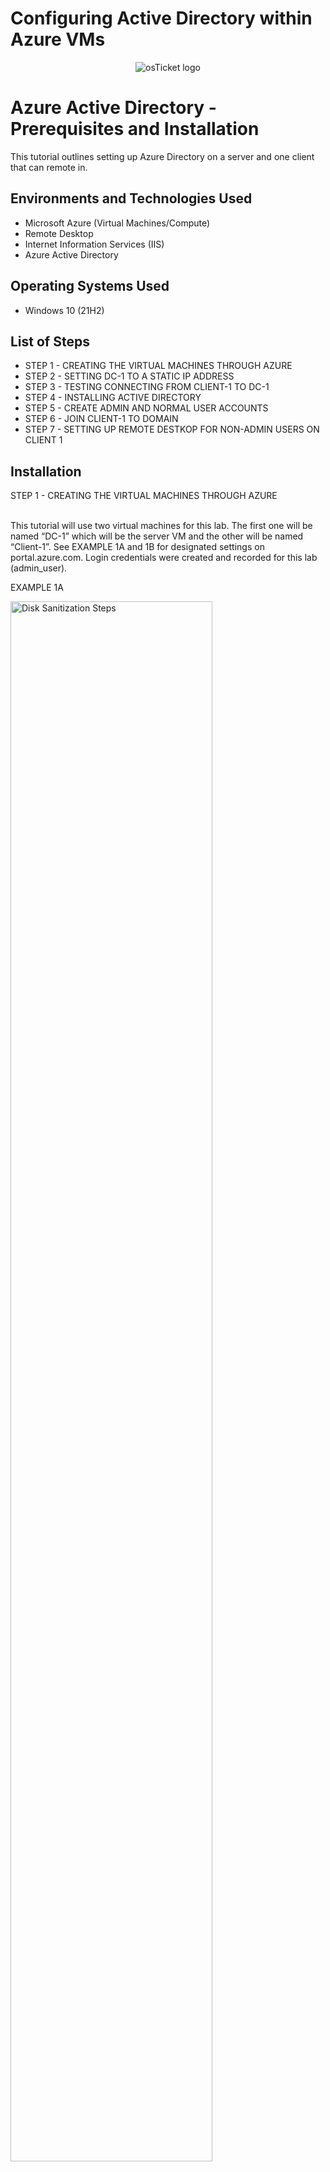 # Configuring Active Directory within Azure VMs #
<p align="center">
<img src="https://i.imgur.com/p3WJmAI.png" alt="osTicket logo"/>
</p>

<h1>Azure Active Directory - Prerequisites and Installation</h1>
This tutorial outlines setting up Azure Directory on a server and one client that can remote in. <br />

<h2>Environments and Technologies Used</h2>

- Microsoft Azure (Virtual Machines/Compute)
- Remote Desktop
- Internet Information Services (IIS)
- Azure Active Directory

<h2>Operating Systems Used </h2>

- Windows 10</b> (21H2)

<h2>List of Steps</h2>

- STEP 1 - CREATING THE VIRTUAL MACHINES THROUGH AZURE
- STEP 2 - SETTING DC-1 TO A STATIC IP ADDRESS
- STEP 3 - TESTING CONNECTING FROM CLIENT-1 TO DC-1
- STEP 4 - INSTALLING ACTIVE DIRECTORY
- STEP 5 - CREATE ADMIN AND NORMAL USER ACCOUNTS
- STEP 6 - JOIN CLIENT-1 TO DOMAIN
- STEP 7 - SETTING UP REMOTE DESTKOP FOR NON-ADMIN USERS ON CLIENT 1

<h2>Installation</h2>

STEP 1 - CREATING THE VIRTUAL MACHINES THROUGH AZURE
<p>
<br />
This tutorial will use two virtual machines for this lab. The first one will be named “DC-1” which will be the server VM and the other will be named “Client-1”. See EXAMPLE 1A and 1B for designated settings on portal.azure.com. Login credentials were created and recorded for this lab (admin_user).
<p>
EXAMPLE 1A
<p>
<img src="https://i.imgur.com/kh9Qcgw.png" height="80%" width="80%" alt="Disk Sanitization Steps"/>
</p>
<p>
The next web page several items are input as shown in EXAMPLE 1B & 1C such as Resource Group, Virtual Machine, etc. Ensure to have the inputs be the same as the example photo.
</p>
EXAMPLE 1B
<p>
<img src="https://i.imgur.com/t3Cuk3L.png" height="80%" width="80%" alt="Disk Sanitization Steps"/>
</p>
<p>
<br />
STEP 2 - SETTING DC-1 TO A STATIC IP ADDRESS
<br />
We select “DC-1”  and on it’s home screen select “Networking” on the left hand side (EXAMPLE 2A).
</p>
<br />
EXAMPLE 2A
<p>
<img src="https://i.imgur.com/LsCtO66.png" height="40%" width="40%" alt="Disk Sanitization Steps"/>
</p>
<p>
<br />
Once in the networking tab, we select “dc-1703” located to the right of Network Interface, see Example 2B.
</p>
<br />
EXAMPLE 2B
<p>
<img src="https://i.imgur.com/65iqYNy.png" height="80%" width="80%" alt="Disk Sanitization Steps"/>
</p>
<p>
<br />
Then select “IP configurations” shown in EXAMPLE 2C.
</p>
<br />
EXAMPLE 2C
<p>
<img src="https://i.imgur.com/4NiCXGL.png" height="40%" width="40%" alt="Disk Sanitization Steps"/>
</p>
<p>
<br />
Then select “ipconfig1” (towards the bottom) which will lead to screen shown in EXAMPLE 2D. Here we select “Static” and we see that the private IP is “10.0.04” (this is the private IP for DC-1).
</p>
<br />
EXAMPLE 2D
<p>
<img src="https://i.imgur.com/F3nJQBi.png" height="80%" width="80%" alt="Disk Sanitization Steps"/>
</p>
<p>
<br />
STEP 3 - TESTING CONNECTING FROM CLIENT-1 TO DC-1
</p>
<br />
Logging remotely into DC-1 we will enable ICMPv4 traffic to be allowed in order to ping this DC-1 VM from Client-1 VM.
</p>
<br />
EXAMPLE 3A
<p>
<img src="https://i.imgur.com/WPGcYfb.png" height="80%" width="80%" alt="Disk Sanitization Steps"/>
</p>
<p>
We can successfully ping from Client-1 to DC-1 from EXAMPLE 3B.
</p>
<br />
EXAMPLE 3B
<p>
<img src="https://i.imgur.com/DGzh7G3.png" height="60%" width="60%" alt="Disk Sanitization Steps"/>
</p>
<p>
<br />
STEP 4 - INSTALLING ACTIVE DIRECTORY
</p>
<p>
<br />
On DC-1 we install Active Directory by first going to the Server Manager and selecting Dashboard and then “Add roles and features” as shown in EXAMPLE 4A.
</p>
<br />
EXAMPLE 4A
<p>
<img src="https://i.imgur.com/NPQ6vEO.png" height="80%" width="80%" alt="Disk Sanitization Steps"/>
</p>
<p>
<br />
Select “Active Directory Domain Services” when getting to Server Roles as seen in EXAMPLE 4B. Go through the installation steps without additional configurations.
</p>
<p>
<br />
EXAMPLE 4B
<p>
<img src="https://i.imgur.com/FxI823m.png" height="80%" width="80%" alt="Disk Sanitization Steps"/>
</p>
<p>
When it is completed at the top right of the Server Manager window a yellow sign will display. We went to select “Promote this server to a domain controller” as show in EXAMPLE 4C.
</p>
<br />
EXAMPLE 4C
<p>
<img src="https://i.imgur.com/E3f8jwV.png" height="60%" width="60%" alt="Disk Sanitization Steps"/>
</p>
<p>
On the first page we will select “Add a new forest” and name the domain name as “Michael.com” for this exercise.  
</p>
<br />
EXAMPLE 4D
<p>
<img src="https://i.imgur.com/B30NnZP.png" height="80%" width="80%" alt="Disk Sanitization Steps"/>
</p>
<p>
After this installs the DC-1 VM will restart and we will remote back in after it restarts. When we login we will use Michael.com\admin_user now that DC-1 is now a domain controller (EXAMPLE 4D).
</p>
<br />
EXAMPLE 4E
<p>
<img src="https://i.imgur.com/axqcrd5.png" height="50%" width="50%" alt="Disk Sanitization Steps"/>
</p>
<p>
<br />
STEP 5 - CREATE ADMIN AND NORMAL USER ACCOUNTS
</p>
<p>
<br />
Opening “Active Directory Users and Computers” we can begin to add accounts to the new directory that has been created. We will create two new folders named “_EMPOYEES” and “_ADMINS” shown in EXAMPLE 5A.
</p>
<p>
<br />
EXAMPLE 5A
<p>
<img src="https://i.imgur.com/jlVoKh8.png" height="80%" width="80%" alt="Disk Sanitization Steps"/>
</p>
<p>
We will create a new user named “Matt Hershey” who will be an admin. Right clicking on “_ADMINS” folder we will select “New” and “User” for this.  
</p>
<br />
EXAMPLE 5B
<p>
<img src="https://i.imgur.com/v3YCTAD.png" height="80%" width="80%" alt="Disk Sanitization Steps"/>
</p>
<p>
On the next page we create a password and unselect “User must change password at next logon” and select “Password never expires”. This is only for the purposes of this tutorial. When this is completed we we still need to give Matt Hershey admin authorization. The folder “Admin” is just a folder with a name at this point. 
</p>
<br />
We will select the folder “_ADMINS” then right click on Matt Hershey and select properties. Then we can select “Member Of” then select “Add…” We can type in domain and check names. Several items will populate and then select “Domain Admins” group. 
</p>
<br />
EXAMPLE 5C
<p>
<img src="https://i.imgur.com/ET33sEY.png" height="80%" width="80%" alt="Disk Sanitization Steps"/>
</p>
<p>
Now we will log out from the original account of admin_user then log in as an actual admin using Matt Hershey’s account (matt_admin). We will use the username “Michael.com\matt_admin”.
</p>
<br />
STEP 6 - JOIN CLIENT-1 TO DOMAIN
</p>
<br />
We need to set Client-1 DNS settings to the DC-1’s private IP address. Logging into Client-1 we can right click on the widows icon (bottom left) and select settings. On the window we select “Rename this PC (advanced)” as seen in EXAMPLE 6A.
</p>
<br />
EXAMPLE 6A
<p>
<img src="https://i.imgur.com/P4E6wzT.png" height="80%" width="80%" alt="Disk Sanitization Steps"/>
</p>
<p>
Select “Change” box, on the new window select “Domain” and I’ll enter “Michael.com” and select “OK” as shown in EXAMPLE 6B. An error will show up that it could not connect to the domain. This is because it is using a public DNS, we will fix this issue.
</p>
<br />
EXAMPLE 6B
<p>
<img src="https://i.imgur.com/1Hc0NIj.png" height="40%" width="40%" alt="Disk Sanitization Steps"/>
</p>
<p>
Going into the Azure Portal we will edit the DNS settings there on the Client-1 VM. We will go to the DNS servers page. These steps include going to Azure Portal > Client-1 VM > Networking > Network Interace: client-1968 (blue link) > DNS Servers (left side). These steps are similar to what we did in Step 2. 
</p>
<br />
Here we can edit the DNS server to be customized to the private IP Address of DC-1, see EXAMPLE 6C.
</p>
<br />
EXAMPLE 6C
<p>
<img src="https://i.imgur.com/hyD5bmL.png" height="80%" width="80%" alt="Disk Sanitization Steps"/>
</p>
<p>
We will then restart Client-1, then login using admin_user since it is not connected to the domain yet. We will repeat the steps in EXAMPLE 6A and EXAMPLE 6B to return to the Computer Name/Domain Change window. We will then see a login window in EXAMPLE 6D instead of an error message like before now that the DNS has been set to the domain. We will then login with the admin account that we created on the server and us the domain name as show in EXAMPLE 6D.
</p>
<br />
EXAMPLE 6D
<p>
<img src="https://i.imgur.com/l8zqrRb.png" height="80%" width="80%" alt="Disk Sanitization Steps"/>
</p>
<p>

</p>
<br />
EXAMPLE 6E
<p>
<img src="https://i.imgur.com/qfDVKHh.png" height="40%" width="40%" alt="Disk Sanitization Steps"/>
</p>
<p>
The Client-1 VM will then need to restart after this configuration. 
</p>
<br />
STEP 7 - SETTING UP REMOTE DESTKOP FOR NON-ADMIN USERS ON CLIENT 1
</p>
<br />
We will then log back in and open settings on Client-1, select “Remote Desktop” then “Select users that can remotely access this PC”. Here we will add the group “Domain Users” so that any of the users can log into this computer. When this is completed it will look like EXAMPLE 7A.
</p>
<br />
EXAMPLE 7A
<p>
<img src="https://i.imgur.com/3HwGHX5.png" height="80%" width="80%" alt="Disk Sanitization Steps"/>
</p>
<p>
END OF TUTORIAL 
</p>
<br />

</p>
<p>
